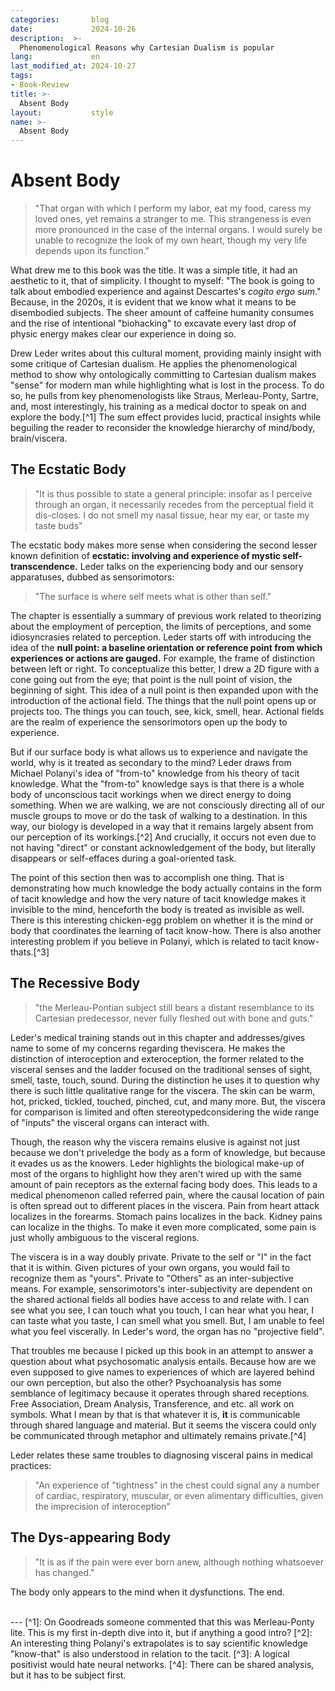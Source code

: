 ```yaml
---
categories:       blog
date:             2024-10-26
description:  >-
  Phenomenological Reasons why Cartesian Dualism is popular
lang:             en
last_modified_at: 2024-10-27
tags:
- Book-Review
title: >-
  Absent Body
layout:           style
name: >-
  Absent Body
---
```


# Absent Body

> "That organ with which I perform my labor, eat my food, caress my loved ones, yet remains a stranger to me. This strangeness is even more pronounced in the case of the internal organs. I would surely be unable to recognize the look of my own heart, though my very life depends upon its function."

What drew me to this book was the title. It was a simple title, it had an aesthetic to it, that of simplicity. I thought to myself: "The book is going to talk about embodied experience and against Descartes's *cogito ergo sum*." Because, in the 2020s, it is evident that we know what it means to be disembodied subjects. The sheer amount of caffeine humanity consumes and the rise of intentional "biohacking" to excavate every last drop of physic energy makes clear our experience in doing so.

Drew Leder writes about this cultural moment, providing mainly insight with some critique of Cartesian dualism. He applies the phenomenological method to show why ontologically committing to Cartesian dualism makes "sense" for modern man while highlighting what is lost in the process. To do so, he pulls from key phenomenologists like Straus, Merleau-Ponty, Sartre, and, most interestingly, his training as a medical doctor to speak on and explore the body.[^1] The sum effect provides lucid, practical insights while beguiling the reader to reconsider the knowledge hierarchy of mind/body, brain/viscera.

## The Ecstatic Body

> "It is thus possible to state a general principle: insofar as I perceive through an organ, it necessarily recedes from the perceptual field it dis-closes. I do not smell my nasal tissue, hear my ear, or taste my taste buds"

The ecstatic body makes more sense when considering the second lesser known definition of **ecstatic: involving and experience of mystic self-transcendence.** Leder talks on the experiencing body and our sensory apparatuses, dubbed as sensorimotors:

> "The surface is where self meets what is other than self."

The chapter is essentially a summary of previous work related to theorizing about the employment of perception, the limits of perceptions, and some idiosyncrasies related to perception. Leder starts off with introducing the idea of the **null point: a baseline orientation or reference point from which experiences or actions are gauged.** For example, the frame of distinction between left or right. To conceptualize this better, I drew a 2D figure with a cone going out from the eye; that point is the null point of vision, the beginning of sight. This idea of a null point is then expanded upon with the introduction of the actional field. The things that the null point opens up or projects too. The things you can touch, see, kick, smell, hear. Actional fields are the realm of experience the sensorimotors open up the body to experience.

But if our surface body is what allows us to experience and navigate the world, why is it treated as secondary to the mind? Leder draws from Michael Polanyi's idea of "from-to" knowledge from his theory of tacit knowledge. What the "from-to" knowledge says is that there is a whole body of unconscious tacit workings when we direct energy to doing something. When we are walking, we are not consciously directing all of our muscle groups to move or do the task of walking to a destination. In this way, our biology is developed in a way that it remains largely absent from our perception of its workings.[^2] And crucially, it occurs not even due to not having "direct" or constant acknowledgement of the body, but literally disappears or self-effaces during a goal-oriented task.

The point of this section then was to accomplish one thing. That is demonstrating how much knowledge the body actually contains in the form of tacit knowledge and how the very nature of tacit knowledge makes it invisible to the mind, henceforth the body is treated as invisible as well. There is this interesting chicken-egg problem on whether it is the mind or body that coordinates the learning of tacit know-how. There is also another interesting problem if you believe in Polanyi, which is related to tacit know-thats.[^3] 

## The Recessive Body

> "the Merleau-Pontian subject still bears a distant resemblance to its Cartesian predecessor, never fully fleshed out with bone and guts."


Leder's medical training stands out in this chapter and addresses/gives name to some of my concerns regarding theviscera. He makes the distinction of interoception and exteroception, the former related to the visceral senses and the ladder focused on the traditional senses of sight, smell, taste, touch, sound. During the distinction he uses it to question why there is such little qualitative range for the viscera. The skin can be warm, hot, pricked, tickled, touched, pinched, cut, and many more. But, the viscera for comparison is limited and often stereotypedconsidering the wide range of "inputs" the visceral organs can interact with. 

Though, the reason why the viscera remains elusive is against not just because we don't priveledge the body as a form of knowledge, but because it evades us as the knowers. Leder highlights the biological make-up of most of the organs to highlight how they aren't wired up with the same amount of pain receptors as the external facing body does. This leads to a medical phenomenon called referred pain, where the causal location of pain is often spread out to different places in the viscera. Pain from heart attack localizes in the forearms. Stomach pains localizes in the back. Kidney pains can localize in the thighs. To make it even more complicated, some pain is just wholly ambiguous to the visceral regions. 

The viscera is in a way doubly private. Private to the self or "I" in the fact that it is within. Given pictures of your own organs, you would fail to recognize them as "yours". Private to "Others" as an inter-subjective means. For example, sensorimotors's inter-subjectivity are dependent on the shared actional fields all bodies have access to and relate with. I can see what you see, I can touch what you touch, I can hear what you hear, I can taste what you taste, I can smell what you smell. But, I am unable to feel what you feel viscerally. In Leder's word, the organ has no "projective field".

That troubles me because I picked up this book in an attempt to answer a question about what psychosomatic analysis entails. Because how are we even supposed to give names to experiences of which are layered behind our own perception, but also the other? Psychoanalysis has some semblance of legitimacy because it operates through shared receptions. Free Association, Dream Analysis, Transference, and etc. all work on symbols. What I mean by that is that whatever it is, **it** is communicable through shared language and material. But it seems the viscera could only be communicated through metaphor and ultimately remains private.[^4]

Leder relates these same troubles to diagnosing visceral pains in medical practices:

> "An experience of "tightness" in the chest could signal any a number of cardiac, respiratory, muscular, or even alimentary difficulties, given the imprecision of interoception" 

## The Dys-appearing Body

> "It is as if the pain were ever born anew, although nothing whatsoever has changed."

The body only appears to the mind when it dysfunctions. The end.

<br/>
---
[^1]: On Goodreads someone commented that this was Merleau-Ponty lite. This is my first in-depth dive into it, but if anything a good intro?
[^2]: An interesting thing Polanyi's extrapolates is to say scientific knowledge "know-that" is also understood in relation to the tacit.
[^3]: A logical positivist would hate neural networks.
[^4]: There can be shared analysis, but it has to be subject first.
